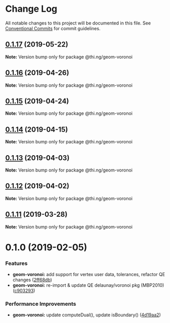 # Change Log

All notable changes to this project will be documented in this file.
See [Conventional Commits](https://conventionalcommits.org) for commit guidelines.

## [0.1.17](https://github.com/thi-ng/umbrella/compare/@thi.ng/geom-voronoi@0.1.16...@thi.ng/geom-voronoi@0.1.17) (2019-05-22)

**Note:** Version bump only for package @thi.ng/geom-voronoi





## [0.1.16](https://github.com/thi-ng/umbrella/compare/@thi.ng/geom-voronoi@0.1.15...@thi.ng/geom-voronoi@0.1.16) (2019-04-26)

**Note:** Version bump only for package @thi.ng/geom-voronoi





## [0.1.15](https://github.com/thi-ng/umbrella/compare/@thi.ng/geom-voronoi@0.1.14...@thi.ng/geom-voronoi@0.1.15) (2019-04-24)

**Note:** Version bump only for package @thi.ng/geom-voronoi





## [0.1.14](https://github.com/thi-ng/umbrella/compare/@thi.ng/geom-voronoi@0.1.13...@thi.ng/geom-voronoi@0.1.14) (2019-04-15)

**Note:** Version bump only for package @thi.ng/geom-voronoi





## [0.1.13](https://github.com/thi-ng/umbrella/compare/@thi.ng/geom-voronoi@0.1.12...@thi.ng/geom-voronoi@0.1.13) (2019-04-03)

**Note:** Version bump only for package @thi.ng/geom-voronoi





## [0.1.12](https://github.com/thi-ng/umbrella/compare/@thi.ng/geom-voronoi@0.1.11...@thi.ng/geom-voronoi@0.1.12) (2019-04-02)

**Note:** Version bump only for package @thi.ng/geom-voronoi





## [0.1.11](https://github.com/thi-ng/umbrella/compare/@thi.ng/geom-voronoi@0.1.10...@thi.ng/geom-voronoi@0.1.11) (2019-03-28)

**Note:** Version bump only for package @thi.ng/geom-voronoi







# 0.1.0 (2019-02-05)


### Features

* **geom-voronoi:** add support for vertex user data, tolerances, refactor QE changes ([2ff68db](https://github.com/thi-ng/umbrella/commit/2ff68db))
* **geom-voronoi:** re-import & update QE delaunay/voronoi pkg (MBP2010) ([c903293](https://github.com/thi-ng/umbrella/commit/c903293))


### Performance Improvements

* **geom-voronoi:** update computeDual(), update isBoundary() ([4d19aa2](https://github.com/thi-ng/umbrella/commit/4d19aa2))
